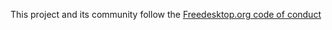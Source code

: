 This project and its community follow the [Freedesktop.org code of conduct]

[Freedesktop.org code of conduct]: https://www.freedesktop.org/wiki/CodeOfConduct/
